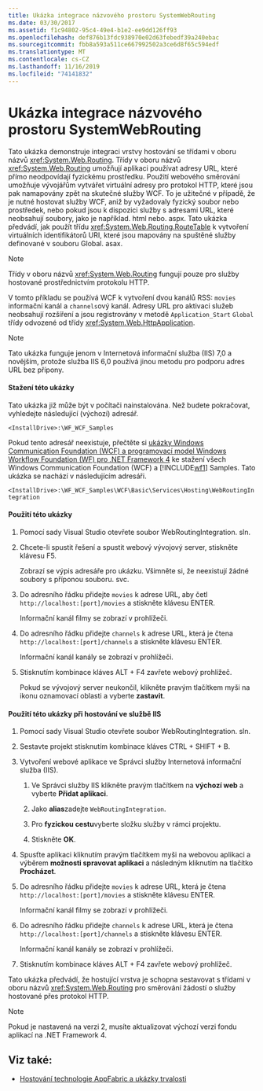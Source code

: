 ```yaml
---
title: Ukázka integrace názvového prostoru SystemWebRouting
ms.date: 03/30/2017
ms.assetid: f1c94802-95c4-49e4-b1e2-ee9dd126ff93
ms.openlocfilehash: def876b13fdc938970e02d63febedf39a240ebac
ms.sourcegitcommit: fbb8a593a511ce667992502a3ce6d8f65c594edf
ms.translationtype: MT
ms.contentlocale: cs-CZ
ms.lasthandoff: 11/16/2019
ms.locfileid: "74141832"
---
```

# <a name="systemwebrouting-integration-sample"></a>Ukázka integrace názvového prostoru SystemWebRouting
Tato ukázka demonstruje integraci vrstvy hostování se třídami v oboru názvů <xref:System.Web.Routing>. Třídy v oboru názvů <xref:System.Web.Routing> umožňují aplikaci používat adresy URL, které přímo neodpovídají fyzickému prostředku. Použití webového směrování umožňuje vývojářům vytvářet virtuální adresy pro protokol HTTP, které jsou pak namapovány zpět na skutečné služby WCF. To je užitečné v případě, že je nutné hostovat služby WCF, aniž by vyžadovaly fyzický soubor nebo prostředek, nebo pokud jsou k dispozici služby s adresami URL, které neobsahují soubory, jako je například. html nebo. aspx. Tato ukázka předvádí, jak použít třídu <xref:System.Web.Routing.RouteTable> k vytvoření virtuálních identifikátorů URI, které jsou mapovány na spuštěné služby definované v souboru Global. asax. 

> [!NOTE]
> Třídy v oboru názvů <xref:System.Web.Routing> fungují pouze pro služby hostované prostřednictvím protokolu HTTP.  
  
V tomto příkladu se používá WCF k vytvoření dvou kanálů RSS: `movies` informační kanál a `channels`ový kanál. Adresy URL pro aktivaci služeb neobsahují rozšíření a jsou registrovány v metodě `Application_Start` `Global` třídy odvozené od třídy <xref:System.Web.HttpApplication>.  
  
> [!NOTE]
> Tato ukázka funguje jenom v Internetová informační služba (IIS) 7,0 a novějším, protože služba IIS 6,0 používá jinou metodu pro podporu adres URL bez přípony.  

#### <a name="to-download-this-sample"></a>Stažení této ukázky
  
Tato ukázka již může být v počítači nainstalována. Než budete pokračovat, vyhledejte následující (výchozí) adresář.  
   
`<InstallDrive>:\WF_WCF_Samples`  
   
 Pokud tento adresář neexistuje, přečtěte si [ukázky Windows Communication Foundation (WCF) a programovací model Windows Workflow Foundation (WF) pro .NET Framework 4](https://go.microsoft.com/fwlink/?LinkId=150780) ke stažení všech Windows Communication Foundation (WCF) a [!INCLUDE[wf1](../../../../includes/wf1-md.md)] Samples. Tato ukázka se nachází v následujícím adresáři.  
   
`<InstallDrive>:\WF_WCF_Samples\WCF\Basic\Services\Hosting\WebRoutingIntegration`  
  
#### <a name="to-use-this-sample"></a>Použití této ukázky  
  
1. Pomocí sady Visual Studio otevřete soubor WebRoutingIntegration. sln.  
  
2. Chcete-li spustit řešení a spustit webový vývojový server, stiskněte klávesu F5.  
  
     Zobrazí se výpis adresáře pro ukázku. Všimněte si, že neexistují žádné soubory s příponou souboru. svc.  
  
3. Do adresního řádku přidejte `movies` k adrese URL, aby četl `http://localhost:[port]/movies` a stiskněte klávesu ENTER.  
  
     Informační kanál filmy se zobrazí v prohlížeči.  
  
4. Do adresního řádku přidejte `channels` k adrese URL, která je čtena `http://localhost:[port]/channels` a stiskněte klávesu ENTER.  
  
     Informační kanál kanály se zobrazí v prohlížeči.  
  
5. Stisknutím kombinace kláves ALT + F4 zavřete webový prohlížeč.  
  
     Pokud se vývojový server neukončil, klikněte pravým tlačítkem myši na ikonu oznamovací oblasti a vyberte **zastavit**.  
  
#### <a name="to-use-this-sample-when-hosted-in-iis"></a>Použití této ukázky při hostování ve službě IIS  
  
1. Pomocí sady Visual Studio otevřete soubor WebRoutingIntegration. sln.  
  
2. Sestavte projekt stisknutím kombinace kláves CTRL + SHIFT + B.  
  
3. Vytvoření webové aplikace ve Správci služby Internetová informační služba (IIS).  
  
    1. Ve Správci služby IIS klikněte pravým tlačítkem na **výchozí web** a vyberte **Přidat aplikaci**.  
  
    2. Jako **alias**zadejte `WebRoutingIntegration`.  
  
    3. Pro **fyzickou cestu**vyberte složku služby v rámci projektu.  
  
    4. Stiskněte **OK**.  
  
4. Spusťte aplikaci kliknutím pravým tlačítkem myši na webovou aplikaci a výběrem **možnosti spravovat aplikaci** a následným kliknutím na tlačítko **Procházet**.  
  
5. Do adresního řádku přidejte `movies` k adrese URL, která je čtena `http://localhost:[port]/movies` a stiskněte klávesu ENTER.  
  
     Informační kanál filmy se zobrazí v prohlížeči.  
  
6. Do adresního řádku přidejte `channels` k adrese URL, která je čtena `http://localhost:[port]/channels` a stiskněte klávesu ENTER.  
  
     Informační kanál kanály se zobrazí v prohlížeči.  
  
7. Stisknutím kombinace kláves ALT + F4 zavřete webový prohlížeč.  
  
 Tato ukázka předvádí, že hostující vrstva je schopna sestavovat s třídami v oboru názvů <xref:System.Web.Routing> pro směrování žádostí o služby hostované přes protokol HTTP.  
  
> [!NOTE]
> Pokud je nastavená na verzi 2, musíte aktualizovat výchozí verzi fondu aplikací na .NET Framework 4.  
  
## <a name="see-also"></a>Viz také:

- [Hostování technologie AppFabric a ukázky trvalosti](https://go.microsoft.com/fwlink/?LinkId=193961)
